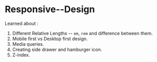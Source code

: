 # Responsive--Design

Learned about :
1. Different Relative Lengths -- `em`, `rem` and difference between them.
2. Mobile first vs Desktop first design.
3. Media queries.
4. Creating side drawer and hamburger icon.
5. Z-index.
